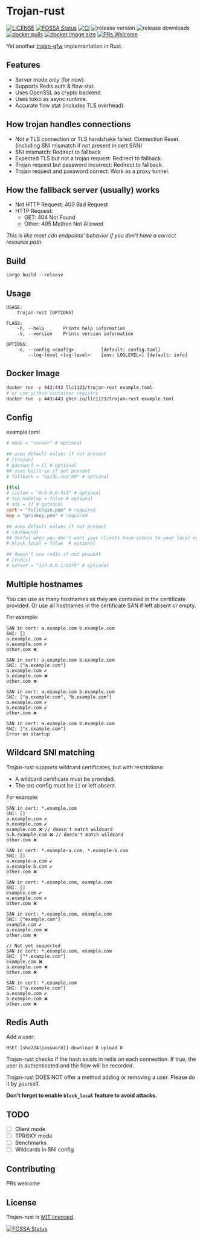# Trojan-rust

[![LICENSE](https://img.shields.io/badge/license-MIT-blue.svg)](https://github.com/llc1123/trojan-rust/blob/master/LICENSE)
[![FOSSA Status](https://app.fossa.com/api/projects/git%2Bgithub.com%2Fllc1123%2Ftrojan-rust.svg?type=shield)](https://app.fossa.com/projects/git%2Bgithub.com%2Fllc1123%2Ftrojan-rust?ref=badge_shield)
[![CI](https://img.shields.io/github/workflow/status/llc1123/trojan-rust/nightly)](https://github.com/llc1123/trojan-rust/actions)
![release version](https://img.shields.io/github/v/release/llc1123/trojan-rust)
![release downloads](https://img.shields.io/github/downloads/llc1123/trojan-rust/total)
[![docker pulls](https://img.shields.io/docker/pulls/llc1123/trojan-rust)](https://hub.docker.com/r/llc1123/trojan-rust)
[![docker image size](https://img.shields.io/docker/image-size/llc1123/trojan-rust/latest)](https://hub.docker.com/r/llc1123/trojan-rust)
[![PRs Welcome](https://img.shields.io/badge/PRs-welcome-brightgreen.svg)](https://github.com/llc1123/trojan-rust/pulls)

Yet another [trojan-gfw](https://trojan-gfw.github.io/trojan/) implementation in Rust.

## Features
- Server mode only (for now).
- Supports Redis auth & flow stat.
- Uses OpenSSL as crypto backend.
- Uses tokio as async runtime.
- Accurate flow stat (includes TLS overhead).

## How trojan handles connections

- Not a TLS connection or TLS handshake failed: Connection Reset. (including SNI mismatch if not present in cert SAN)
- SNI mismatch: Redirect to fallback
- Expected TLS but not a trojan request: Redirect to fallback.
- Trojan request but password incorrect: Redirect to fallback.
- Trojan request and password correct: Work as a proxy tunnel.

## How the fallback server (usually) works

- Not HTTP Request: 400 Bad Request
- HTTP Request: 
  - GET: 404 Not Found
  - Other: 405 Methon Not Allowed

_This is like most cdn endpoints' behavior if you don't have a correct resource path._

## Build
```
cargo build --release
```

## Usage
```
USAGE:
    trojan-rust [OPTIONS]

FLAGS:
    -h, --help       Prints help information
    -V, --version    Prints version information

OPTIONS:
    -c, --config <config>          [default: config.toml]
        --log-level <log-level>    [env: LOGLEVEL=] [default: info]
```

## Docker Image
```bash
docker run -p 443:443 llc1123/trojan-rust example.toml
# or use github container registry
docker run -p 443:443 ghcr.io/llc1123/trojan-rust example.toml
```

## Config

example.toml

```toml
# mode = "server" # optional

## uses default values if not present
# [trojan]
# password = [] # optional
## uses built-in if not present
# fallback = "baidu.com:80" # optional

[tls]
# listen = "0.0.0.0:443" # optional
# tcp_nodelay = false # optional
# sni = [] # optional
cert = "fullchain.pem" # required
key = "privkey.pem" # required

## uses default values if not present
# [outbound]
## Useful when you don't want your clients have access to your local network especially the redis server.
# block_local = false  # optional

## doesn't use redis if not present
# [redis]
# server = "127.0.0.1:6379" # optional
```

## Multiple hostnames
You can use as many hostnames as they are contained in the certificate provided. Or use all hostnames in the certificate SAN if left absent or empty.

For example:
```
SAN in cert: a.example.com b.example.com
SNI: []
a.example.com ✔️
b.example.com ✔️
other.com ❌

SAN in cert: a.example.com b.example.com
SNI: ["a.example.com"]
a.example.com ✔️
b.example.com ❌
other.com ❌

SAN in cert: a.example.com b.example.com
SNI: ["a.example.com", "b.example.com"]
a.example.com ✔️
b.example.com ✔️
other.com ❌

SAN in cert: a.example.com b.example.com
SNI: ["c.example.com"]
Error on startup
```

## Wildcard SNI matching
Trojan-rust supports wildcard certificates, but with restrictions:
- A wildcard certificate must be provided.
- The `SNI` config must be `[]` or left absent.

For example:
```
SAN in cert: *.example.com
SNI: []
a.example.com ✔️
b.example.com ✔️
example.com ❌ // doesn't match wildcard
a.b.example.com ❌ // doesn't match wildcard
other.com ❌

SAN in cert: *.example-a.com, *.example-b.com
SNI: []
a.example-a.com ✔️
a.example-b.com ✔️
other.com ❌

SAN in cert: *.example.com, example.com
SNI: []
example.com ✔️
a.example.com ✔️
other.com ❌

SAN in cert: *.example.com, example.com
SNI: ["example.com"]
example.com ✔️
a.example.com ❌
other.com ❌

// Not yet supported
SAN in cert: *.example.com, example.com
SNI: ["*.example.com"] 
example.com ❌
a.example.com ❌ 
other.com ❌

SAN in cert: *.example.com
SNI: ["a.example.com"] 
a.example.com ✔️
b.example.com ❌
other.com ❌
```

## Redis Auth
Add a user:
```
HSET [sha224(password)] download 0 upload 0
```
Trojan-rust checks if the hash exists in redis on each connection. If true, the user is authenticated and the flow will be recorded.

Trojan-rust DOES NOT offer a method adding or removing a user. Please do it by yourself.

**Don't forget to enable `block_local` feature to avoid attacks.**

## TODO

- [ ] Client mode
- [ ] TPROXY mode
- [ ] Benchmarks
- [ ] Wildcards in SNI config

## Contributing
PRs welcome

## License
Trojan-rust is [MIT licensed](https://github.com/llc1123/trojan-rust/blob/master/LICENSE).

[![FOSSA Status](https://app.fossa.com/api/projects/git%2Bgithub.com%2Fllc1123%2Ftrojan-rust.svg?type=large)](https://app.fossa.com/projects/git%2Bgithub.com%2Fllc1123%2Ftrojan-rust?ref=badge_large)